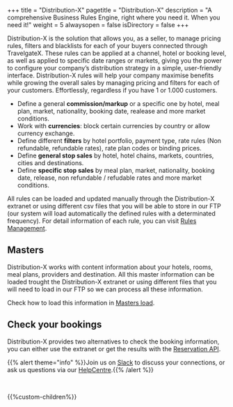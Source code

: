 +++
title = "Distribution-X"
pagetitle = "Distribution-X"
description = "A comprehensive Business Rules Engine, right where you need it. When you need it!"
weight = 5
alwaysopen = false
isDirectory = false
+++

Distribution-X is the solution that allows you, as a seller, to manage pricing rules, filters and blacklists for each of your buyers connected through TravelgateX. These rules can be applied at a channel, hotel or booking level, as well as applied to specific date ranges or markets, giving you the power to configure your company’s distribution strategy in a simple, user-friendly interface. Distribution-X rules will help your company maximise benefits while growing the overall sales by managing pricing and filters for each of your customers. Effortlessly, regardless if you have 1 or 1.000 customers. 

* Define a general **commission/markup** or a specific one by hotel, meal plan, market, nationality, booking date, realease and more market conditions.
* Work with **currencies**: block certain currencies by country or allow currency exchange.
* Define different **filters** by hotel portfolio, payment type, rate rules (Non refundable, refundable rates), rate plan codes or binding prices. 
* Define **general stop sales** by hotel, hotel chains, markets, countries, cities and destinations.
* Define **specific stop sales** by meal plan, market, nationality, booking date, release, non refundable / refudable rates and more market conditions.

All rules can be loaded and updated manually through the Distribution-X extranet or using different csv files that you will be able to store in our FTP (our system will load automatically the defined rules with a determinated frequency). For detail information of each rule, you can visit [Rules Management](extranet/rules).

## Masters

Distribution-X works with content information about your hotels, rooms, meal plans, providers and destination. All this master information can be loaded trought the Distribution-X extranet or using different files that you will need to load in our FTP so we can process all these information. 

Check how to load this information in [Masters load](file-loads/masters).

## Check your bookings 

Distribution-X provides two alternatives to check the booking information, you can either use the extranet or get the results with the [Reservation API](reservation-api).

{{% alert theme="info" %}}Join us on [Slack](https://slack.travelgatex.com/) to discuss your connections, or ask us questions via our [HelpCentre](https://knowledge.travelgatex.com).{{% /alert %}}

</br>

{{%custom-children%}}
